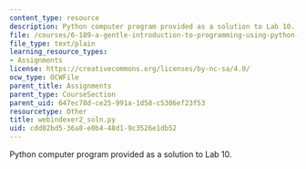 ```yaml
---
content_type: resource
description: Python computer program provided as a solution to Lab 10.
file: /courses/6-189-a-gentle-introduction-to-programming-using-python-january-iap-2008/cdd02bd536a8e0b448d19c3526e1db52_webindexer2_soln.py
file_type: text/plain
learning_resource_types:
- Assignments
license: https://creativecommons.org/licenses/by-nc-sa/4.0/
ocw_type: OCWFile
parent_title: Assignments
parent_type: CourseSection
parent_uid: 647ec78d-ce25-991a-1d58-c5306ef23f53
resourcetype: Other
title: webindexer2_soln.py
uid: cdd02bd5-36a8-e0b4-48d1-9c3526e1db52
---
```

Python computer program provided as a solution to Lab 10.